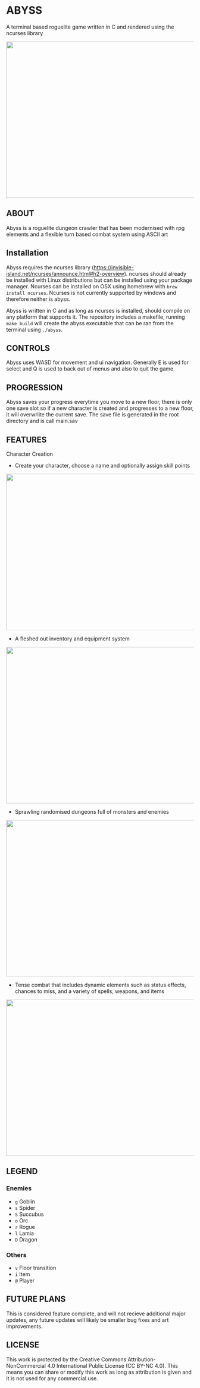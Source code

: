 # ABYSS
A terminal based roguelite game written in C and rendered using the ncurses library

<img src="https://i.imgur.com/pGVTeMY.png"  width="600" height="420"> 

## ABOUT
Abyss is a roguelite dungeon crawler that has been modernised with rpg elements and a flexible turn based combat system using ASCII art

## Installation
Abyss requires the ncurses library (https://invisible-island.net/ncurses/announce.html#h2-overview).
ncurses should already be installed with Linux distributions but can be installed using your package manager. Ncurses can be installed on OSX using homebrew with `brew install ncurses`. Ncurses is not currently supported by windows and therefore neither is abyss.

Abyss is written in C and as long as ncurses is installed, should compile on any platform that supports it. The repository includes a makefile, running `make build` will create the abyss executable that can be ran from the terminal using `./abyss`.

## CONTROLS
Abyss uses WASD for movement and ui navigation. Generally E is used for select and Q is used to back out of menus and also to quit the game.

## PROGRESSION
Abyss saves your progress everytime you move to a new floor, there is only one save slot so if a new character is created and progresses to a new floor, it will overwriite the current save. The save file is generated in the root directory and is call main.sav

## FEATURES
Character Creation
- Create your character, choose a name and optionally assign skill points
<img src="https://i.imgur.com/hMKUYT9.png" width="600" height="420">

- A fleshed out inventory and equipment system
<img src="https://i.imgur.com/KxnpOI8.png" width="600" height="420">

- Sprawling randomised dungeons full of monsters and enemies
<img src="https://i.imgur.com/JxQzmwo.png" width="600" height="420">

- Tense combat that includes dynamic elements such as status effects, chances to miss, and a variety of spells, weapons, and items
<img src="https://i.imgur.com/ZyWclGA.png" width="600" height="420">

## LEGEND

### Enemies
- `g` Goblin
- `s` Spider
- `S` Succubus
- `o` Orc
- `r` Rogue
- `l` Lamia
- `D` Dragon

### Others
- `v` Floor transition
- `i` Item
- `@` Player

## FUTURE PLANS
This is considered feature complete, and will not recieve additional major updates, any future updates will likely be smaller bug fixes and art improvements.

## LICENSE
This work is protected by the Creative Commons Attribution-NonCommercial 4.0 International Public License (CC BY-NC 4.0). This means you can share or modify this work as long as attribution is given and it is not used for any commercial use.
